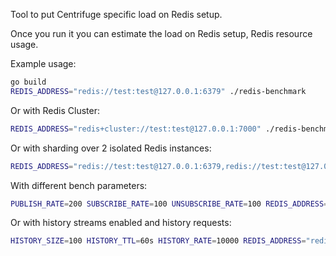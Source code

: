 Tool to put Centrifuge specific load on Redis setup.

Once you run it you can estimate the load on Redis setup, Redis resource usage.

Example usage:

```bash
go build
REDIS_ADDRESS="redis://test:test@127.0.0.1:6379" ./redis-benchmark
```

Or with Redis Cluster:

```bash
REDIS_ADDRESS="redis+cluster://test:test@127.0.0.1:7000" ./redis-benchmark
```

Or with sharding over 2 isolated Redis instances:

```bash
REDIS_ADDRESS="redis://test:test@127.0.0.1:6379,redis://test:test@127.0.0.1:6380" ./redis-benchmark
```

With different bench parameters:

```bash
PUBLISH_RATE=200 SUBSCRIBE_RATE=100 UNSUBSCRIBE_RATE=100 REDIS_ADDRESS="redis://test:test@127.0.0.1:6379" ./redis-benchmark
```

Or with history streams enabled and history requests:

```bash
HISTORY_SIZE=100 HISTORY_TTL=60s HISTORY_RATE=10000 REDIS_ADDRESS="redis://test:test@127.0.0.1:6379" ./redis-benchmark
```
